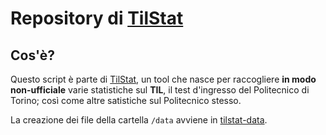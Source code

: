 # Repository di [TilStat](https://rebuglio.it/tilstat)


## Cos'è?
Questo script è parte di [TilStat](https://rebuglio.it/tilstat), un tool che nasce per raccogliere **in modo non-ufficiale** varie statistiche sul **TIL**, il test d'ingresso del Politecnico di Torino; così come altre satistiche sul Politecnico stesso.


La creazione dei file della cartella `/data` avviene in [tilstat-data](https://github.com/rebuglio/tilstat-view).
